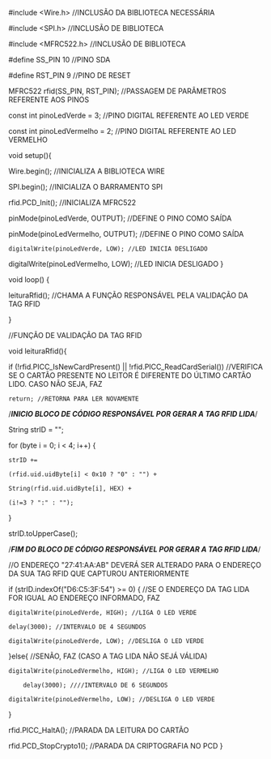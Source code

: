 #include <Wire.h> //INCLUSÃO DA BIBLIOTECA NECESSÁRIA

#include <SPI.h> //INCLUSÃO DE BIBLIOTECA

#include <MFRC522.h> //INCLUSÃO DE BIBLIOTECA


#define SS_PIN 10 //PINO SDA

#define RST_PIN 9 //PINO DE RESET


MFRC522 rfid(SS_PIN, RST_PIN); //PASSAGEM DE PARÂMETROS REFERENTE AOS PINOS


const int pinoLedVerde = 3; //PINO DIGITAL REFERENTE AO LED VERDE

const int pinoLedVermelho = 2; //PINO DIGITAL REFERENTE AO LED VERMELHO

void setup(){

  Wire.begin(); //INICIALIZA A BIBLIOTECA WIRE
  
  SPI.begin(); //INICIALIZA O BARRAMENTO SPI
  
  rfid.PCD_Init(); //INICIALIZA MFRC522
  
  pinMode(pinoLedVerde, OUTPUT); //DEFINE O PINO COMO SAÍDA
  
  pinMode(pinoLedVermelho, OUTPUT); //DEFINE O PINO COMO SAÍDA

    digitalWrite(pinoLedVerde, LOW); //LED INICIA DESLIGADO
    
  digitalWrite(pinoLedVermelho, LOW); //LED INICIA DESLIGADO
}

void loop() {

  leituraRfid(); //CHAMA A FUNÇÃO RESPONSÁVEL PELA VALIDAÇÃO DA TAG RFID
  
}

//FUNÇÃO DE VALIDAÇÃO DA TAG RFID

void leituraRfid(){

  if (!rfid.PICC_IsNewCardPresent() || !rfid.PICC_ReadCardSerial()) //VERIFICA SE O CARTÃO PRESENTE NO LEITOR É DIFERENTE DO ÚLTIMO CARTÃO LIDO. CASO NÃO SEJA, FAZ
  
    return; //RETORNA PARA LER NOVAMENTE

  /***INICIO BLOCO DE CÓDIGO RESPONSÁVEL POR GERAR A TAG RFID LIDA***/
  
  String strID = ""; 
  
  for (byte i = 0; i < 4; i++) {
  
    strID +=
    
    (rfid.uid.uidByte[i] < 0x10 ? "0" : "") +
    
    String(rfid.uid.uidByte[i], HEX) +
    
    (i!=3 ? ":" : "");
  }

  
  strID.toUpperCase();
  
/***FIM DO BLOCO DE CÓDIGO RESPONSÁVEL POR GERAR A TAG RFID LIDA***/

  //O ENDEREÇO "27:41:AA:AB" DEVERÁ SER ALTERADO PARA O ENDEREÇO DA SUA TAG RFID QUE CAPTUROU ANTERIORMENTE
  
  if (strID.indexOf("D6:C5:3F:54") >= 0) { //SE O ENDEREÇO DA TAG LIDA FOR IGUAL AO ENDEREÇO INFORMADO, FAZ
  
    digitalWrite(pinoLedVerde, HIGH); //LIGA O LED VERDE
    
    delay(3000); //INTERVALO DE 4 SEGUNDOS
    
    digitalWrite(pinoLedVerde, LOW); //DESLIGA O LED VERDE                             
    
  }else{ //SENÃO, FAZ (CASO A TAG LIDA NÃO SEJÁ VÁLIDA)
  
    digitalWrite(pinoLedVermelho, HIGH); //LIGA O LED VERMELHO

        delay(3000); ////INTERVALO DE 6 SEGUNDOS
        
    digitalWrite(pinoLedVermelho, LOW); //DESLIGA O LED VERDE
    
  }

  rfid.PICC_HaltA(); //PARADA DA LEITURA DO CARTÃO
  
  rfid.PCD_StopCrypto1(); //PARADA DA CRIPTOGRAFIA NO PCD
  }
